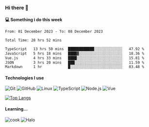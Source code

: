### Hi there 👋

#### 💻 Something i do this week

<!--START_SECTION:waka-->

```txt
From: 01 December 2023 - To: 08 December 2023

Total Time: 28 hrs 52 mins

TypeScript   13 hrs 50 mins  ████████████░░░░░░░░░░░░░   47.92 %
JavaScript   5 hrs 18 mins   ████▓░░░░░░░░░░░░░░░░░░░░   18.36 %
Vue.js       4 hrs 33 mins   ████░░░░░░░░░░░░░░░░░░░░░   15.81 %
JSON         3 hrs 20 mins   ███░░░░░░░░░░░░░░░░░░░░░░   11.59 %
Markdown     1 hr            █░░░░░░░░░░░░░░░░░░░░░░░░   03.48 %
```

<!--END_SECTION:waka-->


#### Technologies I use
![Git](https://img.shields.io/badge/-Git-222222?style=flat&logo=git&logoColor=F05032)
![GitHub](https://img.shields.io/badge/-GitHub-181717?style=flat&logo=github)
![Linux](https://img.shields.io/badge/-Linux-222222?style=flat&logo=linux&logoColor=FCC624)
![TypeScript](https://img.shields.io/badge/-TypeScript-000000?style=flat&logo=typescript)
![Node.js](https://img.shields.io/badge/-Node.js-222222?style=flat&logo=node.js&logoColor=339933)
![Vue](https://img.shields.io/badge/-Vue-222222?style=flat&logo=Vue.js&logoColor=4FC08D)

[![Top Langs](https://github-readme-stats.vercel.app/api/top-langs/?username=GodlessLiu&layout=compact)](https://github.com/anuraghazra/github-readme-stats)
#### Learning...
![cook](https://img.shields.io/badge/cook-v0.0.0-yellow.svg)
![Halo](https://img.shields.io/badge/Halo-v2.9.0-blue.svg)
